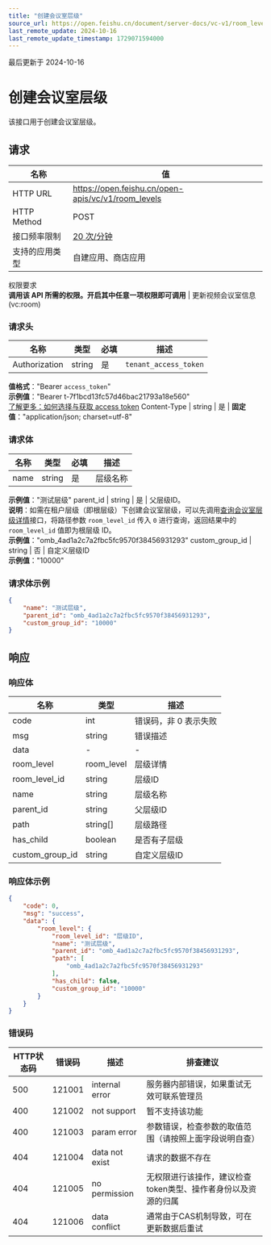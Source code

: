 ```yaml
---
title: "创建会议室层级"
source_url: https://open.feishu.cn/document/server-docs/vc-v1/room_level/create
last_remote_update: 2024-10-16
last_remote_update_timestamp: 1729071594000
---
```

最后更新于 2024-10-16

# 创建会议室层级

该接口用于创建会议室层级。

## 请求
名称 | 值
---|---
HTTP URL | https://open.feishu.cn/open-apis/vc/v1/room_levels
HTTP Method | POST
接口频率限制 | [20 次/分钟](https://open.feishu.cn/document/ukTMukTMukTM/uUzN04SN3QjL1cDN)
支持的应用类型 | 自建应用、商店应用
权限要求  
            **调用该 API 所需的权限。开启其中任意一项权限即可调用** | 更新视频会议室信息(vc:room)

### 请求头

名称 | 类型 | 必填 | 描述
--- | --- | --- | ---
Authorization | string | 是 | `tenant_access_token`  
**值格式**："Bearer `access_token`"  
**示例值**："Bearer t-7f1bcd13fc57d46bac21793a18e560"  
[了解更多：如何选择与获取 access token](https://open.feishu.cn/document/uAjLw4CM/ugTN1YjL4UTN24CO1UjN/trouble-shooting/how-to-choose-which-type-of-token-to-use)
Content-Type | string | 是 | **固定值**："application/json; charset=utf-8"

### 请求体

名称 | 类型 | 必填 | 描述
--- | --- | --- | ---
name | string | 是 | 层级名称  
**示例值**："测试层级"
parent_id | string | 是 | 父层级ID。  
**说明**：如需在租户层级（即根层级）下创建会议室层级，可以先调用[查询会议室层级详情](https://open.feishu.cn/document/uAjLw4CM/ukTMukTMukTM/reference/vc-v1/room_level/get)接口，将路径参数 `room_level_id` 传入 `0` 进行查询，返回结果中的 `room_level_id` 值即为根层级 ID。  
**示例值**："omb_4ad1a2c7a2fbc5fc9570f38456931293"
custom_group_id | string | 否 | 自定义层级ID  
**示例值**："10000"

### 请求体示例
```json
{
    "name": "测试层级",
    "parent_id": "omb_4ad1a2c7a2fbc5fc9570f38456931293",
    "custom_group_id": "10000"
}
```

## 响应

### 响应体

名称 | 类型 | 描述
--- | --- | ---
code | int | 错误码，非 0 表示失败
msg | string | 错误描述
data | \- | \-
room_level | room_level | 层级详情
room_level_id | string | 层级ID
name | string | 层级名称
parent_id | string | 父层级ID
path | string\[\] | 层级路径
has_child | boolean | 是否有子层级
custom_group_id | string | 自定义层级ID

### 响应体示例
```json
{
    "code": 0,
    "msg": "success",
    "data": {
        "room_level": {
            "room_level_id": "层级ID",
            "name": "测试层级",
            "parent_id": "omb_4ad1a2c7a2fbc5fc9570f38456931293",
            "path": [
                "omb_4ad1a2c7a2fbc5fc9570f38456931293"
            ],
            "has_child": false,
            "custom_group_id": "10000"
        }
    }
}
```

### 错误码

HTTP状态码 | 错误码 | 描述 | 排查建议
--- | --- | --- | ---
500 | 121001 | internal error | 服务器内部错误，如果重试无效可联系管理员
400 | 121002 | not support | 暂不支持该功能
400 | 121003 | param error | 参数错误，检查参数的取值范围（请按照上面字段说明自查）
404 | 121004 | data not exist | 请求的数据不存在
404 | 121005 | no permission | 无权限进行该操作，建议检查token类型、操作者身份以及资源的归属
404 | 121006 | data conflict | 通常由于CAS机制导致，可在更新数据后重试
